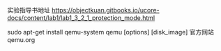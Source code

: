 
实验指导书地址
https://objectkuan.gitbooks.io/ucore-docs/content/lab1/lab1_3_2_1_protection_mode.html

sudo apt-get install qemu-system
qemu [options] [disk_image]
官方网站
qemu.org


